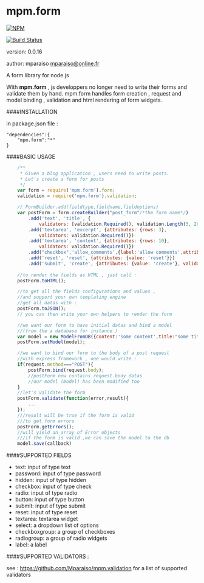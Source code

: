 mpm.form
========

[![NPM](https://nodei.co/npm/mpm.form.png?downloads=true)](https://nodei.co/npm/mpm.form/)


[![Build Status](https://travis-ci.org/Mparaiso/mpm.form.png?branch=master)](https://travis-ci.org/Mparaiso/mpm.form)

version: 0.0.16

author: mparaiso <mparaiso@online.fr>

A form library for node.js

With __mpm.form__ , js developpers no longer need to write their forms and validate them by hand. 
mpm.form handles form creation , request and model binding ,  validation and html rendering of
form widgets.

####INSTALLATION

in package.json file : 

	"dependencies":{
		"mpm.form":"*"
	}

####BASIC USAGE

```javascript
	/**
	 * Given a blog application , users need to write posts.
	 * Let's create a form for posts
	 */
	var form = require('mpm.form').form;
	validation = require('mpm.form').validation;

	// FormBuilder.add(fieldtype,fieldname,fieldoptions)
	var postForm = form.createBuilder("post_form"/*the form name*/)
        .add('text', 'title', {
            validators: [validation.Required(), validation.Length(3, 200)]})
        .add('textarea', 'excerpt', {attributes: {rows: 3},
            validators: validation.Required()})
        .add('textarea', 'content', {attributes: {rows: 10},
            validators: validation.Required()})
        .add("checkbox",'allow_comments',{label:'allow comments',attributes:{value:"allow_comments"}})
        .add('reset', 'reset', {attributes: {value: 'reset'}})
        .add('submit', 'create', {attributes: {value: 'create'}, validators: validation.Required()});
        
    //to render the fields as HTML , just call : 
    postForm.toHTML();

    //to get all the fields configurations and values ,
    //and support your own templating engine 
    //get all datas with : 
    postForm.toJSON();
    // you can then write your own helpers to render the form

    //we want our form to have initial datas and bind a model 
    //(from the a database for instance )
    var model = new ModelFromDB({content:'some content',title:"some title"});
    postForm.setModel(model);

    //we want to bind our form to the body of a post request
    //with express framework , one would write :
    if(request.method==="POST"){
    	postForm.bind(request.body);
    	//postForm now contains request.body datas
    	//our model (model) has been modified too
    }
    //let's validate the form
    postForm.validate(function(error,result){
		...
    });
    ///result will be true if the form is valid
    ///to get form errors
    postForm.getErrors(); 
    //will yield an array of Error objects
    ///if the form is valid ,we can save the model to the db
    model.save(callback)

```

####SUPPORTED FIELDS

- text: input of type text
- password: input of type password
- hidden: input of type hidden
- checkbox: input of type check
- radio: input of type radio
- button: input of type button
- submit: input of type submit
- reset: input of type reset
- textarea: textarea widget
- select: a dropdown list of options
- checkboxgroup: a group of checkboxes
- radiogroup: a group of radio widgets
- label: a label

####SUPPORTED VALIDATORS : 

see : https://github.com/Mparaiso/mpm.validation for a list of supported validators


